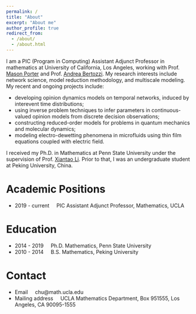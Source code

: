 ```yaml
---
permalink: /
title: "About"
excerpt: "About me"
author_profile: true
redirect_from: 
  - /about/
  - /about.html
---
```


I am a PIC (Program in Computing) Assistant Adjunct Professor in mathematics at University of California, Los Angeles, working with Prof. [Mason Porter](https://www.math.ucla.edu/~mason/) and Prof. [Andrea Bertozzi](https://www.math.ucla.edu/~bertozzi/). My research interests include network science, model reduction methodology, and multiscale modeling. My recent and ongoing projects include:
<ul> 
  <li> developing opinion dynamics models on temporal networks, induced by interevent time distributions; </li>
  <li> using inverse problem techniques to infer parameters in continuous-valued opinion models from discrete decision observations; </li>
  <li> constructing reduced-order models for problems in quantum mechanics and molecular dynamics; </li>
  <li> modeling electro-dewetting phenomena in microfluids using thin film equations coupled with electric field. </li>
</ul>
  
I received my Ph.D. in Mathematics at Penn State University under the supervision of Prof. [Xiantao Li](http://www.personal.psu.edu/xxl12/). Prior to that, I was an undergraduate student at Peking University, China. 


Academic Positions
====
<ul>
  <li> 2019 - current &nbsp; &nbsp; PIC Assistant Adjunct Professor, Mathematics, UCLA </li>
</ul>

Education
====
<ul>
  <li> 2014 - 2019 &nbsp; &nbsp;   Ph.D. Mathematics, Penn State University </li>
  <li> 2010 - 2014 &nbsp; &nbsp;   B.S. Mathematics, Peking University </li>
</ul>
  
Contact
===
<ul>
  <li> Email &nbsp; &nbsp; chu@math.ucla.edu </li>
  <li> Mailing address  &nbsp; &nbsp; UCLA Mathematics Department, Box 951555, Los Angeles, CA 90095-1555 </li>
</ul>


